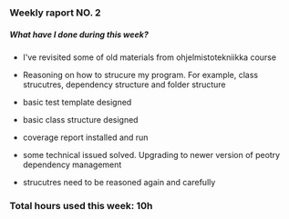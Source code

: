 ### Weekly raport NO. 2

##### What have I done during this week?
 - I've revisited some of old materials from ohjelmistotekniikka course
 - Reasoning on how to strucure my program. For example, class strucutres, dependency structure and folder structure
 - basic test template designed
 - basic class structure designed
 - coverage report installed and run
 - some technical issued solved. Upgrading to newer version of peotry dependency management
 
 - strucutres need to be reasoned again and carefully
### Total hours used this week: 10h